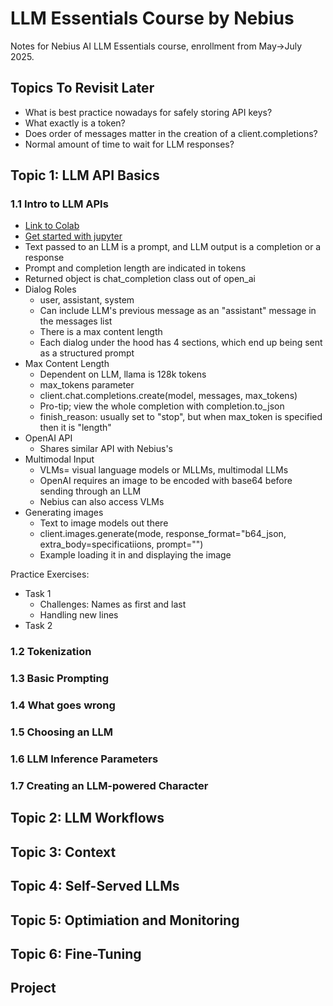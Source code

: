 # LLM Essentials Course by Nebius

Notes for Nebius AI LLM Essentials course, enrollment from May->July 2025.

## Topics To Revisit Later

* What is best practice nowadays for safely storing API keys?
* What exactly is a token?
* Does order of messages matter in the creation of a client.completions?
* Normal amount of time to wait for LLM responses?

## Topic 1: LLM API Basics

### 1.1 Intro to LLM APIs

* [Link to Colab](https://colab.research.google.com/github/Nebius-Academy/LLM-Engineering-Essentials/blob/main/topic1/1.1_intro_to_llm_apis.ipynb)
* [Get started with jupyter](https://code.visualstudio.com/docs/datascience/jupyter-notebooks)
* Text passed to an LLM is a prompt, and LLM output is a completion or a response
* Prompt and completion length are indicated in tokens
* Returned object is chat_completion class out of open_ai
* Dialog Roles
  * user, assistant, system
  * Can include LLM's previous message as an "assistant" message in the messages list
  * There is a max content length
  * Each dialog under the hood has 4 sections, which end up being sent as a structured prompt
* Max Content Length
  * Dependent on LLM, llama is 128k tokens
  * max_tokens parameter
  * client.chat.completions.create(model, messages, max_tokens)
  * Pro-tip; view the whole completion with completion.to_json
  * finish_reason: usually set to "stop", but when max_token is specified then it is "length"
* OpenAI API
  * Shares similar API with Nebius's
* Multimodal Input
  * VLMs= visual language models or MLLMs, multimodal LLMs
  * OpenAI requires an image to be encoded with base64 before sending through an LLM
  * Nebius can also access VLMs
* Generating images
  * Text to image models out there
  * client.images.generate(mode, response_format="b64_json, extra_body=specificatiions, prompt="")
  * Example loading it in and displaying the image

Practice Exercises:

* Task 1
  * Challenges: Names as first and last
  * Handling new lines
* Task 2

### 1.2 Tokenization

### 1.3 Basic Prompting

### 1.4 What goes wrong

### 1.5 Choosing an LLM 

### 1.6 LLM Inference Parameters

### 1.7 Creating an LLM-powered Character

## Topic 2: LLM Workflows

## Topic 3: Context

## Topic 4: Self-Served LLMs

## Topic 5: Optimiation and Monitoring

## Topic 6: Fine-Tuning

## Project